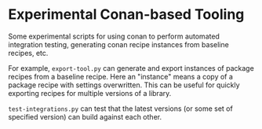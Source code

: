 # Experimental Conan-based Tooling

Some experimental scripts for using conan to perform automated integration testing, generating conan recipe instances from baseline recipes, etc.

For example, `export-tool.py` can generate and export instances of package recipes from a baseline recipe. Here an "instance" means a copy of a package recipe with settings overwritten.
This can be useful for quickly exporting recipes for multiple versions of a library.

`test-integrations.py` can test that the latest versions (or some set of specified version) can build against each other.

